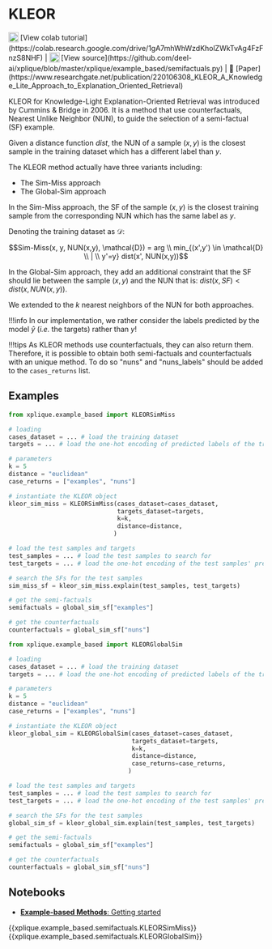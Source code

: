 # KLEOR

<sub>
    <img src="https://upload.wikimedia.org/wikipedia/commons/d/d0/Google_Colaboratory_SVG_Logo.svg" width="20">
</sub> [View colab tutorial](https://colab.research.google.com/drive/1gA7mhWhWzdKholZWkTvAg4FzFnzS8NHF) |
<sub>
    <img src="https://upload.wikimedia.org/wikipedia/commons/9/91/Octicons-mark-github.svg" width="20">
</sub> [View source](https://github.com/deel-ai/xplique/blob/master/xplique/example_based/semifactuals.py) |
📰 [Paper](https://www.researchgate.net/publication/220106308_KLEOR_A_Knowledge_Lite_Approach_to_Explanation_Oriented_Retrieval)

KLEOR for Knowledge-Light Explanation-Oriented Retrieval was introduced by Cummins & Bridge in 2006. It is a method that use counterfactuals, Nearest Unlike Neighbor (NUN), to guide the selection of a semi-factual (SF) example.

Given a distance function $dist$, the NUN of a sample $(x, y)$ is the closest sample in the training dataset which has a different label than $y$.

The KLEOR method actually have three variants including:

- The Sim-Miss approach
- The Global-Sim approach

In the Sim-Miss approach, the SF of the sample $(x,y)$ is the closest training sample from the corresponding NUN which has the same label as $y$.

Denoting the training dataset as $\mathcal{D}$:

$$Sim-Miss(x, y, NUN(x,y), \mathcal{D}) = arg \\ min_{(x',y') \in \mathcal{D} \\ | \\ y'=y} dist(x', NUN(x,y))$$

In the Global-Sim approach, they add an additional constraint that the SF should lie between the sample $(x,y)$ and the NUN that is: $dist(x, SF) < dist(x, NUN(x,y))$.

We extended to the $k$ nearest neighbors of the NUN for both approaches.

!!!info
    In our implementation, we rather consider the labels predicted by the model $\hat{y}$ (*i.e.* the targets) rather than $y$!

!!!tips
    As KLEOR methods use counterfactuals, they can also return them. Therefore, it is possible to obtain both semi-factuals and counterfactuals with an unique method. To do so "nuns" and "nuns_labels" should be added to the `cases_returns` list.

## Examples

```python
from xplique.example_based import KLEORSimMiss

# loading
cases_dataset = ... # load the training dataset
targets = ... # load the one-hot encoding of predicted labels of the training dataset

# parameters
k = 5
distance = "euclidean"
case_returns = ["examples", "nuns"]

# instantiate the KLEOR object
kleor_sim_miss = KLEORSimMiss(cases_dataset=cases_dataset,
                              targets_dataset=targets,
                              k=k,
                              distance=distance,
                             )

# load the test samples and targets
test_samples = ... # load the test samples to search for
test_targets = ... # load the one-hot encoding of the test samples' predictions

# search the SFs for the test samples
sim_miss_sf = kleor_sim_miss.explain(test_samples, test_targets)

# get the semi-factuals
semifactuals = global_sim_sf["examples"]

# get the counterfactuals
counterfactuals = global_sim_sf["nuns"]
```

```python
from xplique.example_based import KLEORGlobalSim

# loading
cases_dataset = ... # load the training dataset
targets = ... # load the one-hot encoding of predicted labels of the training dataset

# parameters
k = 5
distance = "euclidean"
case_returns = ["examples", "nuns"]

# instantiate the KLEOR object
kleor_global_sim = KLEORGlobalSim(cases_dataset=cases_dataset,
                                  targets_dataset=targets,
                                  k=k,
                                  distance=distance,
                                  case_returns=case_returns,
                                 )

# load the test samples and targets
test_samples = ... # load the test samples to search for
test_targets = ... # load the one-hot encoding of the test samples' predictions

# search the SFs for the test samples
global_sim_sf = kleor_global_sim.explain(test_samples, test_targets)

# get the semi-factuals
semifactuals = global_sim_sf["examples"]

# get the counterfactuals
counterfactuals = global_sim_sf["nuns"]
```

## Notebooks

- [**Example-based Methods**: Getting started](https://colab.research.google.com/drive/1gA7mhWhWzdKholZWkTvAg4FzFnzS8NHF)

{{xplique.example_based.semifactuals.KLEORSimMiss}}
{{xplique.example_based.semifactuals.KLEORGlobalSim}}